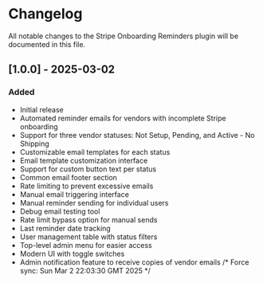 # Changelog

All notable changes to the Stripe Onboarding Reminders plugin will be documented in this file.

## [1.0.0] - 2025-03-02

### Added

- Initial release
- Automated reminder emails for vendors with incomplete Stripe onboarding
- Support for three vendor statuses: Not Setup, Pending, and Active - No Shipping
- Customizable email templates for each status
- Email template customization interface
- Support for custom button text per status
- Common email footer section
- Rate limiting to prevent excessive emails
- Manual email triggering interface
- Manual reminder sending for individual users
- Debug email testing tool
- Rate limit bypass option for manual sends
- Last reminder date tracking
- User management table with status filters
- Top-level admin menu for easier access
- Modern UI with toggle switches
- Admin notification feature to receive copies of vendor emails
/* Force sync: Sun Mar  2 22:03:30 GMT 2025 */
